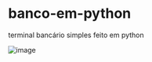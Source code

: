 # banco-em-python
terminal bancário simples feito em python

![image](https://github.com/aluappan/banco-em-python/assets/111388066/af115f41-1bad-43a1-aa92-b5e62b2ba107)
